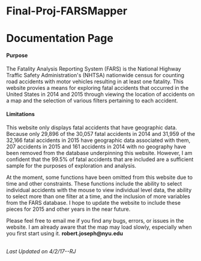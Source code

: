 # Final-Proj-FARSMapper
<h1>Documentation Page</h1>
    <h4>Purpose</h4>
    <p>The Fatality Analysis Reporting System (FARS) is the National Highway Traffic Safety Administration's (NHTSA) nationwide census for counting road accidents with motor vehicles resulting in at least one fatality. This website provies a means for exploring fatal accidents that occurred in the United States in 2014 and 2015 through viewing the location of accidents on a map and the selection of various filters pertaining to each accident.</p>
    <h4>Limitations</h4>
    <p>This website only displays fatal accidents that have geographic data. Because only 29,896 of the 30,057 fatal accidents in 2014 and 31,959 of the 32,166 fatal accidents in 2015 have geographic data associated with them, 207 accidents in 2015 and 161 accidents in 2014 with no geography have been removed from the database underpinning this website. However, I am confident that the 99.5% of fatal accidents that are included are a sufficient sample for the purposes of exploration and analysis. </p>
    <p>At the moment, some functions have been omitted from this website due to time and other constraints. These functions include the ability to select individual accidents with the mouse to view individual level data, the ability to select more than one filter at a time, and the inclusion of more variables from the FARS database. I hope to update the website to include these pieces for 2015 and other years in the near future.</p>
    <p>Please feel free to email me if you find any bugs, errors, or issues in the website. I am already aware that the map may load slowly, especially when you first start using it. <b>robert.joseph@nyu.edu</b></p>
    <p><br><em>Last Updated on 4/2/17--RJ</em></p>
